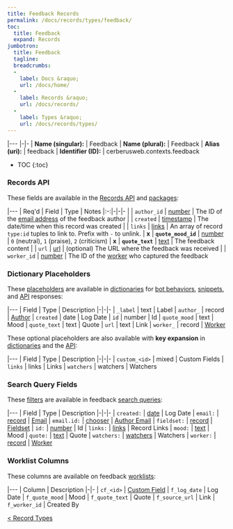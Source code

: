 ```yaml
---
title: Feedback Records
permalink: /docs/records/types/feedback/
toc:
  title: Feedback
  expand: Records
jumbotron:
  title: Feedback
  tagline: 
  breadcrumbs:
  -
    label: Docs &raquo;
    url: /docs/home/
  -
    label: Records &raquo;
    url: /docs/records/
  -
    label: Types &raquo;
    url: /docs/records/types/
---
```


|---
|-|-
| **Name (singular):** | Feedback
| **Name (plural):** | Feedback
| **Alias (uri):** | feedback
| **Identifier (ID):** | cerberusweb.contexts.feedback

* TOC
{:toc}

### Records API

These fields are available in the [Records API](/docs/api/endpoints/records/) and [packages](/docs/packages/):

|---
| Req'd | Field | Type | Notes
|:-:|-|-|-
|   | `author_id` | [number](/docs/records/fields/types/number/) | The ID of the [email address](/docs/records/types/address/) of the feedback author 
|   | `created` | [timestamp](/docs/records/fields/types/timestamp/) | The date/time when this record was created 
|   | `links` | [links](/docs/records/fields/types/links/) | An array of record `type:id` tuples to link to. Prefix with `-` to unlink. 
| **x** | **`quote_mood_id`** | [number](/docs/records/fields/types/number/) | `0` (neutral), `1` (praise), `2` (criticism) 
| **x** | **`quote_text`** | [text](/docs/records/fields/types/text/) | The feedback content 
|   | `url` | [url](/docs/records/fields/types/url/) | (optional) The URL where the feedback was received 
|   | `worker_id` | [number](/docs/records/fields/types/number/) | The ID of the [worker](/docs/records/types/worker/) who captured the feedback 

### Dictionary Placeholders

These [placeholders](/docs/bots/scripting/placeholders/) are available in [dictionaries](/docs/bots/behaviors/dictionaries/) for [bot behaviors](/docs/bots/behaviors/), [snippets](/docs/snippets/), and [API](/docs/api/) responses:

|---
| Field | Type | Description
|-|-|-
| `_label` | text | Label
| `author_` | record | [Author](/docs/records/types/address/)
| `created` | date | Log Date
| `id` | number | Id
| `quote_mood` | text | Mood
| `quote_text` | text | Quote
| `url` | text | Link
| `worker_` | record | [Worker](/docs/records/types/worker/)

These optional placeholders are also available with **key expansion** in [dictionaries](/docs/bots/behaviors/dictionaries/#key-expansion) and the [API](/docs/api/responses/#expanding-keys-in-api-requests):

|---
| Field | Type | Description
|-|-|-
| `custom_<id>` | mixed | Custom Fields
| `links` | links | Links
| `watchers` | watchers | Watchers
	
### Search Query Fields

These [filters](/docs/search/filters/) are available in feedback [search queries](/docs/search/):

|---
| Field | Type | Description
|-|-|-
| `created:` | [date](/docs/search/filters/dates/) | Log Date
| `email:` | [record](/docs/search/deep-search/) | [Email](/docs/records/types/address/)
| `email.id:` | [chooser](/docs/search/filters/choosers/) | [Author Email](/docs/records/types/address/)
| `fieldset:` | [record](/docs/search/deep-search/) | [Fieldset](/docs/records/types/custom_fieldset/)
| `id:` | [number](/docs/search/filters/numbers/) | Id
| `links:` | [links](/docs/search/filters/links/) | Record Links
| `mood:` | [text](/docs/search/filters/text/) | Mood
| `quote:` | [text](/docs/search/filters/text/) | Quote
| `watchers:` | [watchers](/docs/search/filters/watchers/) | Watchers
| `worker:` | [record](/docs/search/deep-search/) | [Worker](/docs/records/types/worker/)
	
### Worklist Columns

These columns are available on feedback [worklists](/docs/worklists/):

|---
| Column | Description
|-|-
| `cf_<id>` | [Custom Field](/docs/records/types/custom_field/)
| `f_log_date` | Log Date
| `f_quote_mood` | Mood
| `f_quote_text` | Quote
| `f_source_url` | Link
| `f_worker_id` | Created By

<div class="section-nav">
	<div class="left">
		<a href="/docs/records/types/" class="prev">&lt; Record Types</a>
	</div>
	<div class="right align-right">
	</div>
</div>
<div class="clear"></div>